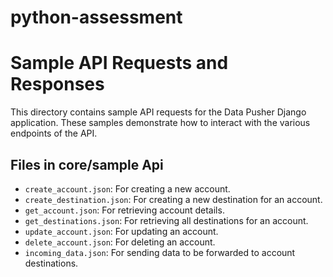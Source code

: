 # python-assessment

# Sample API Requests and Responses

This directory contains sample API requests for the Data Pusher Django application. These samples demonstrate how to interact with the various endpoints of the API.

## Files in core/sample Api

- `create_account.json`: For creating a new account.
- `create_destination.json`: For creating a new destination for an account.
- `get_account.json`: For retrieving account details.
- `get_destinations.json`: For retrieving all destinations for an account.
- `update_account.json`: For updating an account.
- `delete_account.json`: For deleting an account.
- `incoming_data.json`: For sending data to be forwarded to account destinations.
